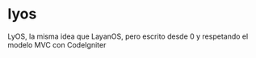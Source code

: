 # lyos
LyOS, la misma idea que LayanOS, pero escrito desde 0 y respetando el modelo MVC con CodeIgniter
